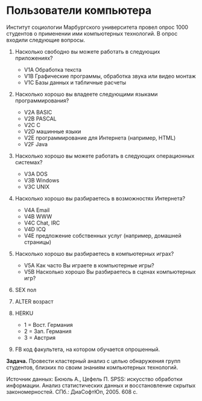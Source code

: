 Пользователи компьютера
=======================

Институт социологии Марбургского университета провел опрос 1000 студентов о применении ими компьютерных технологий. В опрос входили следующие вопросы.

1. Насколько свободно вы можете работать в следующих приложениях?
	* V1A	Обработка текста
	* V1B	Графические программы, обработка звука или видео монтаж
	* V1C	Базы данных и табличные расчеты

2.	Насколько хорошо вы владеете следующими языками программирования?
       * V2A	BASIC
       * V2B	PASCAL
       * V2C	C
       * V2D	машинные языки
       * V2E	программирование для Интернета (например, HTML)
       * V2F	Java

3.	Насколько хорошо вы можете работать в следующих операционных системах?
       * V3A	DOS
       * V3B	Windows
       * V3C	UNIX

4.	Насколько хорошо вы разбираетесь в возможностях Интернета?
       * V4A	Email
       * V4B	WWW
       * V4C	Chat, IRC
       * V4D	ICQ
       * V4E	предложение собственных услуг (например, домашней страницы)

5.	Насколько хорошо вы разбираетесь в компьютерных играх?
       * V5A	Как часто Вы играете в компьютерные игры?
       * V5B	Насколько хорошо Вы разбираетесь в сценах компьютерных игр?

6.	SEX		пол
7.	ALTER	возраст
8.	HERKU
       * 1 = Вост. Германия
       * 2 = Зап. Германия
       * 3 = Австрия
9.	FB	код факультета, на котором обучается опрошенный.


**Задача.** Провести кластерный анализ с целью обнаружения групп студентов, близких по своим знаниям компьютерных технологий.

Источник данных: Бююль А., Цефель П. SPSS: искусство обработки информации. Анализ статистических данных и восстановление скрытых закономерностей. СПб.: ДиаСофтЮп, 2005. 608 с.
